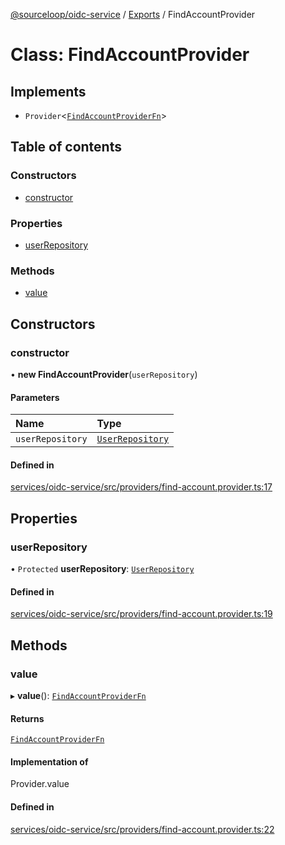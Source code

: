 [@sourceloop/oidc-service](../README.md) / [Exports](../modules.md) / FindAccountProvider

# Class: FindAccountProvider

## Implements

- `Provider`<[`FindAccountProviderFn`](../modules.md#findaccountproviderfn)\>

## Table of contents

### Constructors

- [constructor](FindAccountProvider.md#constructor)

### Properties

- [userRepository](FindAccountProvider.md#userrepository)

### Methods

- [value](FindAccountProvider.md#value)

## Constructors

### constructor

• **new FindAccountProvider**(`userRepository`)

#### Parameters

| Name | Type |
| :------ | :------ |
| `userRepository` | [`UserRepository`](UserRepository.md) |

#### Defined in

[services/oidc-service/src/providers/find-account.provider.ts:17](https://github.com/sourcefuse/loopback4-microservice-catalog/blob/d35fdb3f0/services/oidc-service/src/providers/find-account.provider.ts#L17)

## Properties

### userRepository

• `Protected` **userRepository**: [`UserRepository`](UserRepository.md)

#### Defined in

[services/oidc-service/src/providers/find-account.provider.ts:19](https://github.com/sourcefuse/loopback4-microservice-catalog/blob/d35fdb3f0/services/oidc-service/src/providers/find-account.provider.ts#L19)

## Methods

### value

▸ **value**(): [`FindAccountProviderFn`](../modules.md#findaccountproviderfn)

#### Returns

[`FindAccountProviderFn`](../modules.md#findaccountproviderfn)

#### Implementation of

Provider.value

#### Defined in

[services/oidc-service/src/providers/find-account.provider.ts:22](https://github.com/sourcefuse/loopback4-microservice-catalog/blob/d35fdb3f0/services/oidc-service/src/providers/find-account.provider.ts#L22)

